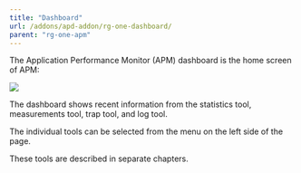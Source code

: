 ```yaml
---
title: "Dashboard"
url: /addons/apd-addon/rg-one-dashboard/
parent: "rg-one-apm"
---
```

The Application Performance Monitor (APM) dashboard is the home screen of APM:

 ![](/attachments/addons/apd-addon/rg-apd/rg-one-apm/rg-one-dashboard/Dashboard.png)

The dashboard shows recent information from the statistics tool, measurements tool, trap tool, and log tool.

The individual tools can be selected from the menu on the left side of the page.

These tools are described in separate chapters.
